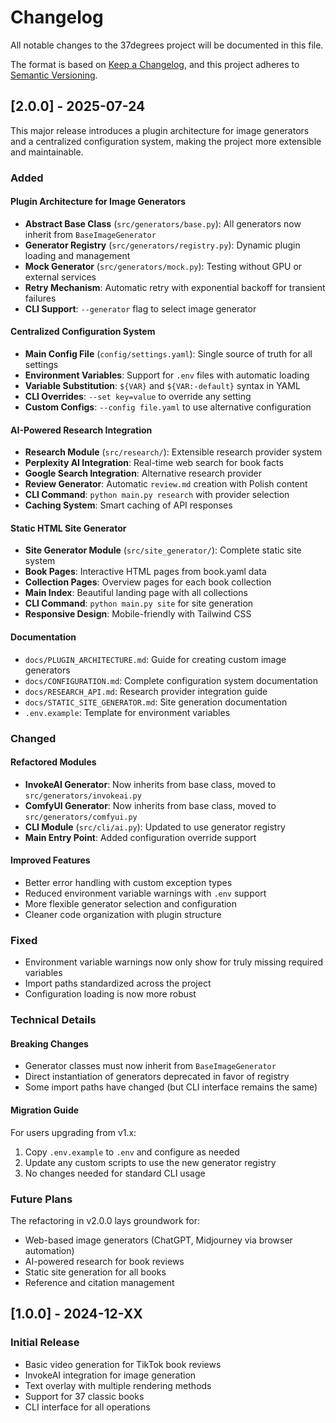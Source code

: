 # Changelog

All notable changes to the 37degrees project will be documented in this file.

The format is based on [Keep a Changelog](https://keepachangelog.com/en/1.0.0/),
and this project adheres to [Semantic Versioning](https://semver.org/spec/v2.0.0.html).

## [2.0.0] - 2025-07-24

This major release introduces a plugin architecture for image generators and a centralized configuration system, making the project more extensible and maintainable.

### Added

#### Plugin Architecture for Image Generators
- **Abstract Base Class** (`src/generators/base.py`): All generators now inherit from `BaseImageGenerator`
- **Generator Registry** (`src/generators/registry.py`): Dynamic plugin loading and management
- **Mock Generator** (`src/generators/mock.py`): Testing without GPU or external services
- **Retry Mechanism**: Automatic retry with exponential backoff for transient failures
- **CLI Support**: `--generator` flag to select image generator

#### Centralized Configuration System
- **Main Config File** (`config/settings.yaml`): Single source of truth for all settings
- **Environment Variables**: Support for `.env` files with automatic loading
- **Variable Substitution**: `${VAR}` and `${VAR:-default}` syntax in YAML
- **CLI Overrides**: `--set key=value` to override any setting
- **Custom Configs**: `--config file.yaml` to use alternative configuration

#### AI-Powered Research Integration
- **Research Module** (`src/research/`): Extensible research provider system
- **Perplexity AI Integration**: Real-time web search for book facts
- **Google Search Integration**: Alternative research provider
- **Review Generator**: Automatic `review.md` creation with Polish content
- **CLI Command**: `python main.py research` with provider selection
- **Caching System**: Smart caching of API responses

#### Static HTML Site Generator
- **Site Generator Module** (`src/site_generator/`): Complete static site system
- **Book Pages**: Interactive HTML pages from book.yaml data
- **Collection Pages**: Overview pages for each book collection
- **Main Index**: Beautiful landing page with all collections
- **CLI Command**: `python main.py site` for site generation
- **Responsive Design**: Mobile-friendly with Tailwind CSS

#### Documentation
- `docs/PLUGIN_ARCHITECTURE.md`: Guide for creating custom image generators
- `docs/CONFIGURATION.md`: Complete configuration system documentation
- `docs/RESEARCH_API.md`: Research provider integration guide
- `docs/STATIC_SITE_GENERATOR.md`: Site generation documentation
- `.env.example`: Template for environment variables

### Changed

#### Refactored Modules
- **InvokeAI Generator**: Now inherits from base class, moved to `src/generators/invokeai.py`
- **ComfyUI Generator**: Now inherits from base class, moved to `src/generators/comfyui.py`
- **CLI Module** (`src/cli/ai.py`): Updated to use generator registry
- **Main Entry Point**: Added configuration override support

#### Improved Features
- Better error handling with custom exception types
- Reduced environment variable warnings with `.env` support
- More flexible generator selection and configuration
- Cleaner code organization with plugin structure

### Fixed
- Environment variable warnings now only show for truly missing required variables
- Import paths standardized across the project
- Configuration loading is now more robust

### Technical Details

#### Breaking Changes
- Generator classes must now inherit from `BaseImageGenerator`
- Direct instantiation of generators deprecated in favor of registry
- Some import paths have changed (but CLI interface remains the same)

#### Migration Guide
For users upgrading from v1.x:
1. Copy `.env.example` to `.env` and configure as needed
2. Update any custom scripts to use the new generator registry
3. No changes needed for standard CLI usage

### Future Plans
The refactoring in v2.0.0 lays groundwork for:
- Web-based image generators (ChatGPT, Midjourney via browser automation)
- AI-powered research for book reviews
- Static site generation for all books
- Reference and citation management

## [1.0.0] - 2024-12-XX

### Initial Release
- Basic video generation for TikTok book reviews
- InvokeAI integration for image generation
- Text overlay with multiple rendering methods
- Support for 37 classic books
- CLI interface for all operations